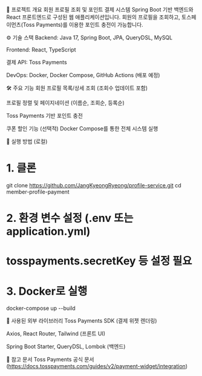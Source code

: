 📌 프로젝트 개요
회원 프로필 조회 및 포인트 결제 시스템
Spring Boot 기반 백엔드와 React 프론트엔드로 구성된 웹 애플리케이션입니다.
회원의 프로필을 조회하고, 토스페이먼츠(Toss Payments)를 이용한 포인트 충전이 가능합니다.

⚙️ 기술 스택
Backend: Java 17, Spring Boot, JPA, QueryDSL, MySQL

Frontend: React, TypeScript

결제 API: Toss Payments

DevOps: Docker, Docker Compose, GitHub Actions (배포 예정)

🛠 주요 기능
회원 프로필 목록/상세 조회 (조회수 업데이트 포함)

프로필 정렬 및 페이지네이션 (이름순, 조회순, 등록순)

Toss Payments 기반 포인트 충전

쿠폰 할인 기능 (선택적)
Docker Compose를 통한 전체 시스템 실행

🚀 실행 방법 (로컬)
# 1. 클론
git clone https://github.com/JangKyeongRyeong/profile-service.git
cd member-profile-payment

# 2. 환경 변수 설정 (.env 또는 application.yml)
# tosspayments.secretKey 등 설정 필요

# 3. Docker로 실행
docker-compose up --build

🔐 사용된 외부 라이브러리
Toss Payments SDK (결제 위젯 렌더링)

Axios, React Router, Tailwind (프론트 UI)

Spring Boot Starter, QueryDSL, Lombok (백엔드)

📄 참고 문서
Toss Payments 공식 문서 (https://docs.tosspayments.com/guides/v2/payment-widget/integration)
